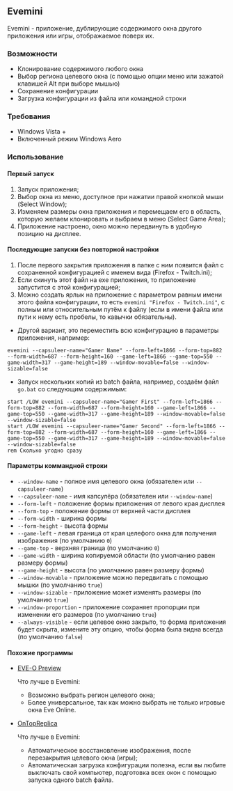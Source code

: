 ## Evemini

Evemini - приложение, дублирующие содержимого окна другого приложения или игры, отображаемое поверх их.

### Возможности

- Клонирование содержимого любого окна
- Выбор региона целевого окна (с помощью опции меню или зажатой клавишей Alt при выборе мышью)
- Сохранение конфигурации
- Загрузка конфигурации из файла или командной строки

### Требования

- Windows Vista +
- Включенный режим Windows Aero

### Использование

#### Первый запуск

1. Запуск приложения;
2. Выбор окна из меню, доступное при нажатии правой кнопкой мыши (Select Window);
3. Изменяем размеры окна приложения и перемещаем его в область, которую желаем клонировать и выбраем в меню (Select Game Area);
4. Приложение настроено, окно можно передвинуть в удобную позицию на дисплее.

#### Последующие запуски без повторной настройки

1. После первого закрытия приложения в папке с ним появится файл с сохраненной конфигурацией с именем вида (Firefox - Twitch.ini);
2. Если скинуть этот файл на exe приложения, то приложение запустится с этой конфигурацией;
3. Можно создать ярлык на приложение с параметром равным имени этого файла конфигурации, то есть `evemini "Firefox - Twitch.ini"`, с полным или относительным путём к файлу (если в имени файла или пути к нему есть пробелы, то кавычки обязательны).

- Другой вариант, это переместить всю конфигурацию в параметры приложения, например:

```
evemini --capsuleer-name="Gamer Name" --form-left=1866 --form-top=882 --form-width=687 --form-height=160 --game-left=1866 --game-top=550 --game-width=317 --game-height=189 --window-movable=false --window-sizable=false
```

- Запуск нескольких копий из batch файла, например, создаём файл `go.bat` со следующим содержимым:

```
start /LOW evemini --capsuleer-name="Gamer First" --form-left=1866 --form-top=882 --form-width=687 --form-height=160 --game-left=1866 --game-top=550 --game-width=317 --game-height=189 --window-movable=false --window-sizable=false
start /LOW evemini --capsuleer-name="Gamer Second" --form-left=1866 --form-top=882 --form-width=687 --form-height=160 --game-left=1866 --game-top=550 --game-width=317 --game-height=189 --window-movable=false --window-sizable=false
rem Сколько угодно сразу
```

#### Параметры коммандной строки

- `--window-name` - полное имя целевого окна (обязателен или `--capsuleer-name`)
- `--capsuleer-name` - имя капсулёра (обязателен или `--window-name`)
- `--form-left` - положение формы приложения от левого края дисплея
- `--form-top` - положение формы от верхней части дисплея
- `--form-width` - ширина формы
- `--form-height` - высота формы
- `--game-left` - левая граница от края целефого окна для получения изображения (по умолчанию `0`)
- `--game-top` - верхняя граница (по умолчанию `0`)
- `--game-width` - ширина копируемой области (по умолчанию равен размеру формы)
- `--game-height` - высота (по умолчанию равен размеру формы)
- `--window-movable` - приложение можно передвигать с помощью мышки (по умолчанию `true`)
- `--window-sizable` - приложение может изменять размеры (по умолчанию `true`)
- `--window-proportion` - приложение сохраняет пропорции при изменении его размеров (по умолчанию `true`)
- `--always-visible` - если целевое окно закрыто, то форма приложения будет скрыта, измените эту опцию, чтобы форма была видна всегда (по умолчанию `false`)

#### Похожие программы

- [EVE-O Preview](https://github.com/Phrynohyas/eve-o-preview)

  Что лучше в Evemini:
  - Возможно выбрать регион целевого окна;
  - Более универсальное, так как можно выбрать не только игровые окна Eve  Online.
- [OnTopReplica](https://github.com/LorenzCK/OnTopReplica)

  Что лучше в Evemini:
  - Автоматическое восстановление изображения, после перезакрытия целевого окна (игры);
  - Автоматическая загрузка конфигурации полезна, если вы любите выключать свой компьютер, подготовка всех окон с помощью запуска одного batch файла.
